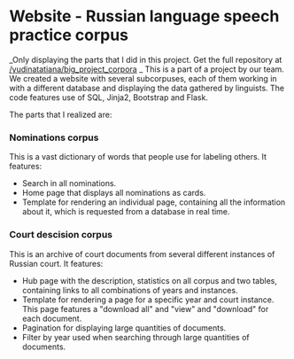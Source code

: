 # Website - Russian language speech practice corpus

_Only displaying the parts that I did in this project. Get the full repository at [/yudinatatiana/big_project_corpora](https://github.com/yudinatatiana/big_project_corpora/tree/main)
_
This is a part of a project by our team. We created a website with several subcorpuses, each of them working in with a different database and displaying the data gathered by linguists. The code features use of SQL, Jinja2, Bootstrap and Flask.

The parts that I realized are:
### Nominations corpus

This is a vast dictionary of words that people use for labeling others. It features:
- Search in all nominations.
- Home page that displays all nominations as cards.
- Template for rendering an individual page, containing all the information about it, which is requested from a database in real time.

### Court descision corpus

This is an archive of court documents from several different instances of Russian court. It features:
- Hub page with the description, statistics on all corpus and two tables, containing links to all combinations of years and instances.
- Template for rendering a page for a specific year and court instance. This page features a "download all" and "view" and "download" for each document.
- Pagination for displaying large quantities of documents.
- Filter by year used when searching through large quantities of documents.
